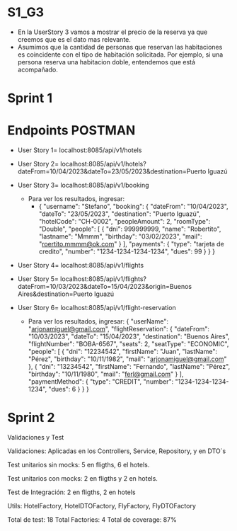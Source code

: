 # S1_G3
- En la UserStory 3 vamos a mostrar el precio de la reserva ya que creemos que es el dato mas relevante.
- Asumimos que la cantidad de personas que reservan las habitaciones es coincidente con el tipo de habitación solicitada. Por ejemplo, si una persona reserva una habitacion doble, entendemos que está acompañado.
# Sprint 1

# Endpoints POSTMAN
- User Story 1= localhost:8085/api/v1/hotels

- User Story 2= localhost:8085/api/v1/hotels?dateFrom=10/04/2023&dateTo=23/05/2023&destination=Puerto Iguazú

- User Story 3= localhost:8085/api/v1/booking
  - Para ver los resultados, ingresar:
    - {     "username": "Stefano",     "booking": {         "dateFrom": "10/04/2023",         "dateTo": "23/05/2023",         "destination": "Puerto Iguazú",         "hotelCode": "CH-0002",         "peopleAmount": 2,         "roomType": "Double",         "people": [             {                 "dni": 999999999,                 "name": "Robertito",                 "lastname": "Mmmm",                 "birthday": "03/02/2023",                 "mail": "roertito.mmmm@ok.com"             }         ],         "payments": {             "type": "tarjeta de credito",             "number": "1234-1234-1234-1234",             "dues": 99         }     } }

- User Story 4= localhost:8085/api/v1/flights

- User Story 5= localhost:8085/api/v1/flights?dateFrom=10/03/2023&dateTo=15/04/2023&origin=Buenos Aires&destination=Puerto Iguazú
 
- User Story 6= localhost:8085/api/v1/flight-reservation
  - Para ver los resultados, ingresar:
    {
    "userName": "arjonamiguel@gmail.com",
    "flightReservation": {
    "dateFrom": "10/03/2023",
    "dateTo": "15/04/2023",
    "destination": "Buenos Aires",
    "flightNumber": "BOBA-6567",
    "seats": 2,
    "seatType": "ECONOMIC",
    "people": [
    {
    "dni": "12234542",
    "firstName": "Juan",
    "lastName": "Pérez",
    "birthday": "10/11/1982",
    "mail": "arjonamiguel@gmail.com"
    },
    {
    "dni": "13234542",
    "firstName": "Fernando",
    "lastName": "Pérez",
    "birthday": "10/11/1980",
    "mail": "ferl@gmail.com"
    }
    ],
    "paymentMethod": {
    "type": "CREDIT",
    "number": "1234-1234-1234-1234",
    "dues": 6
    }
    }
    }

# Sprint 2

Validaciones y Test

Validaciones: Aplicadas en los Controllers, Service, Repository, y en DTO´s

Test unitarios sin mocks: 5 en fligths, 6 el hotels.

Test unitarios con mocks: 2 en fligths y 2 en hotels. 

Test de Integración: 2 en fligths, 2 en hotels

Utils: HotelFactory, HotelDTOFactory, FlyFactory, FlyDTOFactory

Total de test: 18
Total Factories: 4
Total de coverage: 87%
